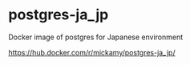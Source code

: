 # postgres-ja_jp

Docker image of postgres for Japanese environment

https://hub.docker.com/r/mickamy/postgres-ja_jp/
